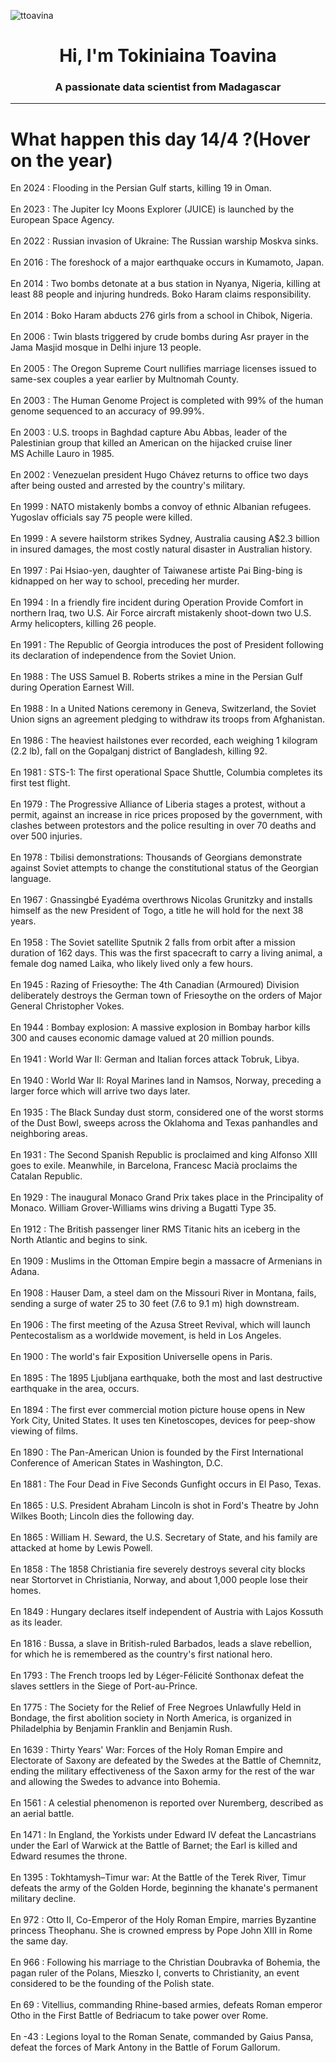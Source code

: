 
<p align="left"> <img src="https://komarev.com/ghpvc/?username=ttoavina&label=Profile%20views&color=0e75b6&style=flat" alt="ttoavina" /> </p>
<h1 align="center">Hi, I'm Tokiniaina Toavina</h1>
<h3 align="center">A passionate data scientist from Madagascar</h3>
    
<hr/>
<h1> What happen this day 14/4 ?(Hover on the year)</h1>

En 2024 : Flooding in the Persian Gulf starts, killing 19 in Oman.
<br/><br/>
En 2023 : The Jupiter Icy Moons Explorer (JUICE) is launched by the European Space Agency.
<br/><br/>
En 2022 : Russian invasion of Ukraine: The Russian warship Moskva sinks.
<br/><br/>
En 2016 : The foreshock of a major earthquake occurs in Kumamoto, Japan.
<br/><br/>
En 2014 : Two bombs detonate at a bus station in Nyanya, Nigeria, killing at least 88 people and injuring hundreds. Boko Haram claims responsibility.
<br/><br/>
En 2014 : Boko Haram abducts 276 girls from a school in Chibok, Nigeria.
<br/><br/>
En 2006 : Twin blasts triggered by crude bombs during Asr prayer in the Jama Masjid mosque in Delhi injure 13 people.
<br/><br/>
En 2005 : The Oregon Supreme Court nullifies marriage licenses issued to same-sex couples a year earlier by Multnomah County.
<br/><br/>
En 2003 : The Human Genome Project is completed with 99% of the human genome sequenced to an accuracy of 99.99%.
<br/><br/>
En 2003 : U.S. troops in Baghdad capture Abu Abbas, leader of the Palestinian group that killed an American on the hijacked cruise liner MS Achille Lauro in 1985.
<br/><br/>
En 2002 : Venezuelan president Hugo Chávez returns to office two days after being ousted and arrested by the country's military.
<br/><br/>
En 1999 : NATO mistakenly bombs a convoy of ethnic Albanian refugees. Yugoslav officials say 75 people were killed.
<br/><br/>
En 1999 : A severe hailstorm strikes Sydney, Australia causing A$2.3 billion in insured damages, the most costly natural disaster in Australian history.
<br/><br/>
En 1997 : Pai Hsiao-yen, daughter of Taiwanese artiste Pai Bing-bing is kidnapped on her way to school, preceding her murder.
<br/><br/>
En 1994 : In a friendly fire incident during Operation Provide Comfort in northern Iraq, two U.S. Air Force aircraft mistakenly shoot-down two U.S. Army helicopters, killing 26 people.
<br/><br/>
En 1991 : The Republic of Georgia introduces the post of President following its declaration of independence from the Soviet Union.
<br/><br/>
En 1988 : The USS Samuel B. Roberts strikes a mine in the Persian Gulf during Operation Earnest Will.
<br/><br/>
En 1988 : In a United Nations ceremony in Geneva, Switzerland, the Soviet Union signs an agreement pledging to withdraw its troops from Afghanistan.
<br/><br/>
En 1986 : The heaviest hailstones ever recorded, each weighing 1 kilogram (2.2 lb), fall on the Gopalganj district of Bangladesh, killing 92.
<br/><br/>
En 1981 : STS-1: The first operational Space Shuttle, Columbia completes its first test flight.
<br/><br/>
En 1979 : The Progressive Alliance of Liberia stages a protest, without a permit, against an increase in rice prices proposed by the government, with clashes between protestors and the police resulting in over 70 deaths and over 500 injuries.
<br/><br/>
En 1978 : Tbilisi demonstrations: Thousands of Georgians demonstrate against Soviet attempts to change the constitutional status of the Georgian language.
<br/><br/>
En 1967 : Gnassingbé Eyadéma overthrows Nicolas Grunitzky and installs himself as the new President of Togo, a title he will hold for the next 38 years.
<br/><br/>
En 1958 : The Soviet satellite Sputnik 2 falls from orbit after a mission duration of 162 days. This was the first spacecraft to carry a living animal, a female dog named Laika, who likely lived only a few hours.
<br/><br/>
En 1945 : Razing of Friesoythe: The 4th Canadian (Armoured) Division deliberately destroys the German town of Friesoythe on the orders of Major General Christopher Vokes.
<br/><br/>
En 1944 : Bombay explosion: A massive explosion in Bombay harbor kills 300 and causes economic damage valued at 20 million pounds.
<br/><br/>
En 1941 : World War II: German and Italian forces attack Tobruk, Libya.
<br/><br/>
En 1940 : World War II: Royal Marines land in Namsos, Norway, preceding a larger force which will arrive two days later.
<br/><br/>
En 1935 : The Black Sunday dust storm, considered one of the worst storms of the Dust Bowl, sweeps across the Oklahoma and Texas panhandles and neighboring areas.
<br/><br/>
En 1931 : The Second Spanish Republic is proclaimed and king Alfonso XIII goes to exile. Meanwhile, in Barcelona, Francesc Macià proclaims the Catalan Republic.
<br/><br/>
En 1929 : The inaugural Monaco Grand Prix takes place in the Principality of Monaco. William Grover-Williams wins driving a Bugatti Type 35.
<br/><br/>
En 1912 : The British passenger liner RMS Titanic hits an iceberg in the North Atlantic and begins to sink.
<br/><br/>
En 1909 : Muslims in the Ottoman Empire begin a massacre of Armenians in Adana.
<br/><br/>
En 1908 : Hauser Dam, a steel dam on the Missouri River in Montana, fails, sending a surge of water 25 to 30 feet (7.6 to 9.1 m) high downstream.
<br/><br/>
En 1906 : The first meeting of the Azusa Street Revival, which will launch Pentecostalism as a worldwide movement, is held in Los Angeles.
<br/><br/>
En 1900 : The world's fair Exposition Universelle opens in Paris.
<br/><br/>
En 1895 : The 1895 Ljubljana earthquake, both the most and last destructive earthquake in the area, occurs.
<br/><br/>
En 1894 : The first ever commercial motion picture house opens in New York City, United States. It uses ten Kinetoscopes, devices for peep-show viewing of films.
<br/><br/>
En 1890 : The Pan-American Union is founded by the First International Conference of American States in Washington, D.C.
<br/><br/>
En 1881 : The Four Dead in Five Seconds Gunfight occurs in El Paso, Texas.
<br/><br/>
En 1865 : U.S. President Abraham Lincoln is shot in Ford's Theatre by John Wilkes Booth; Lincoln dies the following day.
<br/><br/>
En 1865 : William H. Seward, the U.S. Secretary of State, and his family are attacked at home by Lewis Powell.
<br/><br/>
En 1858 : The 1858 Christiania fire severely destroys several city blocks near Stortorvet in Christiania, Norway, and about 1,000 people lose their homes.
<br/><br/>
En 1849 : Hungary declares itself independent of Austria with Lajos Kossuth as its leader.
<br/><br/>
En 1816 : Bussa, a slave in British-ruled Barbados, leads a slave rebellion, for which he is remembered as the country's first national hero.
<br/><br/>
En 1793 : The French troops led by Léger-Félicité Sonthonax defeat the slaves settlers in the Siege of Port-au-Prince.
<br/><br/>
En 1775 : The Society for the Relief of Free Negroes Unlawfully Held in Bondage, the first abolition society in North America, is organized in Philadelphia by Benjamin Franklin and Benjamin Rush.
<br/><br/>
En 1639 : Thirty Years' War: Forces of the Holy Roman Empire and Electorate of Saxony are defeated by the Swedes at the Battle of Chemnitz, ending the military effectiveness of the Saxon army for the rest of the war and allowing the Swedes to advance into Bohemia.
<br/><br/>
En 1561 : A celestial phenomenon is reported over Nuremberg, described as an aerial battle.
<br/><br/>
En 1471 : In England, the Yorkists under Edward IV defeat the Lancastrians under the Earl of Warwick at the Battle of Barnet; the Earl is killed and Edward resumes the throne.
<br/><br/>
En 1395 : Tokhtamysh–Timur war: At the Battle of the Terek River, Timur defeats the army of the Golden Horde, beginning the khanate's permanent military decline.
<br/><br/>
En 972 : Otto II, Co-Emperor of the Holy Roman Empire, marries Byzantine princess Theophanu. She is crowned empress by Pope John XIII in Rome the same day.
<br/><br/>
En 966 : Following his marriage to the Christian Doubravka of Bohemia, the pagan ruler of the Polans, Mieszko I, converts to Christianity, an event considered to be the founding of the Polish state.
<br/><br/>
En 69 : Vitellius, commanding Rhine-based armies, defeats Roman emperor Otho in the First Battle of Bedriacum to take power over Rome.
<br/><br/>
En -43 : Legions loyal to the Roman Senate, commanded by Gaius Pansa, defeat the forces of Mark Antony in the Battle of Forum Gallorum.
<br/><br/>
